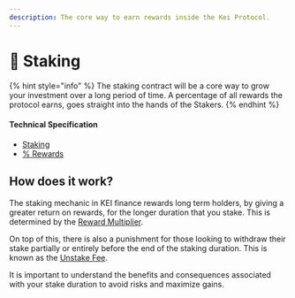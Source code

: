 ```yaml
---
description: The core way to earn rewards inside the Kei Protocol.
---
```


# 🌱 Staking

{% hint style="info" %}
The staking contract will be a core way to grow your investment over a long period of time. A percentage of all rewards the protocol earns, goes straight into the hands of the Stakers.
{% endhint %}

#### Technical Specification

* [Staking](../../technicals/kei-contracts/staking.md)
* [% Rewards](../../mechanics/rewards.md)&#x20;

## How does it work?

The staking mechanic in KEI finance rewards long term holders, by giving a greater return on rewards, for the longer duration that you stake. This is determined by the [Reward Multiplier](./#undefined).

On top of this, there is also a punishment for those looking to withdraw their stake partially or entirely before the end of the staking duration. This is known as the [Unstake Fee](./#paper-hands-fee).

It is important to understand the benefits and consequences associated with your stake duration to avoid risks and maximize gains.

